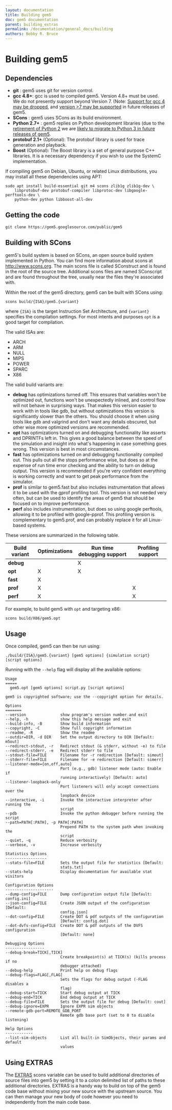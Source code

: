 ```yaml
---
layout: documentation
title: Building gem5
doc: gem5 documentation
parent: building_extras
permalink: /documentation/general_docs/building
authors: Bobby R. Bruce
---
```


# Building gem5

## Dependencies

* **git** : gem5 uses git for version control.
* **gcc 4.8+**: gcc is used to compiled gem5. Version 4.8+ must be used. We do
not presently support beyond Version 7. (Note:
[Support for gcc 4 may be dropped](https://gem5.atlassian.net/browse/GEM5-218),
and [version >7 may be supported](https://gem5.atlassian.net/browse/GEM5-194)
in future releases of gem5.
* **SCons** : gem5 uses SCons as its build environment.
* **Python 2.7+** : gem5 replies on Python development libraries (due to the
[retirement of Python 2](
http://pyfound.blogspot.com/2019/12/python-2-sunset.html) we are [likely to
migrate to Python 3 in future releases of gem5](
https://gem5.atlassian.net/browse/GEM5-275).
* **protobuf 2.1+** (Optional): The protobuf library is used for trace
generation and playback.
* **Boost** (Optional): The Boost library is a set of general purpose C++
libraries. It is a necessary dependency if you wish to use the SystemC
implementation.

If compiling gem5 on Debian, Ubuntu, or related Linux distributions, you may
install all these dependencies using APT:

```
sudo apt install build-essential git m4 scons zlib1g zlib1g-dev \
    libprotobuf-dev protobuf-compiler libprotoc-dev libgoogle-perftools-dev \
    python-dev python libboost-all-dev
```

## Getting the code

```
git clone https://gem5.googlesource.com/public/gem5
```

## Building with SCons

gem5's build system is based on SCons, an open source build system implemented
in Python. You can find more information about scons at <http://www.scons.org>.
The main scons file is called SConstruct and is found in the root of the source
tree. Additional scons files are named SConscript and are found throughout the
tree, usually near the files they're associated with.

Within the root of the gem5 directory, gem5 can be built with SCons using:

```
scons build/{ISA}/gem5.{variant}
```

where `{ISA}` is the target Instruction Set Architecture, and `{variant}`
specifies the compilation settings. For most intents and purposes `opt` is
a good target for compilation.

The valid ISAs are:

* ARCH
* ARM
* NULL
* MIPS
* POWER
* SPARC
* X86

The valid build variants are:

* **debug** has optimizations turned off. This ensures that variables won't be
optimized out, functions won't be unexpectedly inlined, and control flow will
not behave in surprising ways. That makes this version easier to work with in
tools like gdb, but without optimizations this version is significantly slower
than the others. You should choose it when using tools like gdb and valgrind
and don't want any details obscured, but other wise more optimized versions are
recommended.
* **opt** has optimizations turned on and debugging functionality like asserts
and DPRINTFs left in. This gives a good balance between the speed of the
simulation and insight into what's happening in case something goes wrong. This
version is best in most circumstances.
* **fast** has optimizations turned on and debugging functionality compiled
out. This pulls out all the stops performance wise, but does so at the expense
of run time error checking and the ability to turn on debug output. This
version is recommended if you're very confident everything is working correctly
and want to get peak performance from the simulator.
* **prof** is similar to gem5.fast but also includes instrumentation that
allows it to be used with the gprof profiling tool. This version is not needed
very often, but can be used to identify the areas of gem5 that should be
focused on to improve performance.
* **perf** also includes instrumentation, but does so using google perftools,
allowing it to be profiled with google-pprof. This profiling version is
complementary to gem5.prof, and can probably replace it for all Linux-based
systems.

These versions are summarized in the following table.

|Build variant|Optimizations|Run time debugging support|Profiling support|
|-------------|-------------|--------------------------|-----------------|
|**debug**    |             |X                         |                 |
|**opt**      |X            |X                         |                 |
|**fast**     |X            |                          |                 |
|**prof**     |X            |                          |X                |
|**perf**     |X            |                          |X                |

For example, to build gem5 with `opt` and targeting x86:

```
scons build/X86/gem5.opt
```

## Usage

Once compiled, gem5 can then be run using:

```
./build/{ISA}/gem5.{variant} [gem5 options] {simulation script} [script options]
```

Running with the `--help` flag will display all the available options:

```
Usage
=====
  gem5.opt [gem5 options] script.py [script options]

gem5 is copyrighted software; use the --copyright option for details.

Options
=======
--version               show program's version number and exit
--help, -h              show this help message and exit
--build-info, -B        Show build information
--copyright, -C         Show full copyright information
--readme, -R            Show the readme
--outdir=DIR, -d DIR    Set the output directory to DIR [Default: m5out]
--redirect-stdout, -r   Redirect stdout (& stderr, without -e) to file
--redirect-stderr, -e   Redirect stderr to file
--stdout-file=FILE      Filename for -r redirection [Default: simout]
--stderr-file=FILE      Filename for -e redirection [Default: simerr]
--listener-mode={on,off,auto}
                        Port (e.g., gdb) listener mode (auto: Enable if
                        running interactively) [Default: auto]
--listener-loopback-only
                        Port listeners will only accept connections over the
                        loopback device
--interactive, -i       Invoke the interactive interpreter after running the
                        script
--pdb                   Invoke the python debugger before running the script
--path=PATH[:PATH], -p PATH[:PATH]
                        Prepend PATH to the system path when invoking the
                        script
--quiet, -q             Reduce verbosity
--verbose, -v           Increase verbosity

Statistics Options
------------------
--stats-file=FILE       Sets the output file for statistics [Default:
                        stats.txt]
--stats-help            Display documentation for available stat visitors

Configuration Options
---------------------
--dump-config=FILE      Dump configuration output file [Default: config.ini]
--json-config=FILE      Create JSON output of the configuration [Default:
                        config.json]
--dot-config=FILE       Create DOT & pdf outputs of the configuration
                        [Default: config.dot]
--dot-dvfs-config=FILE  Create DOT & pdf outputs of the DVFS configuration
                        [Default: none]

Debugging Options
-----------------
--debug-break=TICK[,TICK]
                        Create breakpoint(s) at TICK(s) (kills process if no
                        debugger attached)
--debug-help            Print help on debug flags
--debug-flags=FLAG[,FLAG]
                        Sets the flags for debug output (-FLAG disables a
                        flag)
--debug-start=TICK      Start debug output at TICK
--debug-end=TICK        End debug output at TICK
--debug-file=FILE       Sets the output file for debug [Default: cout]
--debug-ignore=EXPR     Ignore EXPR sim objects
--remote-gdb-port=REMOTE_GDB_PORT
                        Remote gdb base port (set to 0 to disable listening)

Help Options
------------
--list-sim-objects      List all built-in SimObjects, their params and default
                        values
```

## Using EXTRAS

The [EXTRAS](/documentation/general_docs/building/EXTRAS) scons variable can be
used to build additional directories of source files into gem5 by setting it to
a colon delimited list of paths to these additional directories. EXTRAS is a
handy way to build on top of the gem5 code base without mixing your new source
with the upstream source. You can then manage your new body of code however you
need to independently from the main code base.
